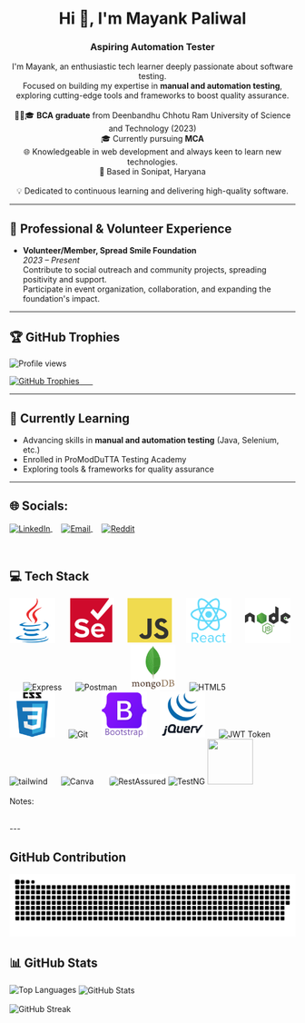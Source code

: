 <h1 align="center">Hi 👋, I'm Mayank Paliwal</h1>
<h3 align="center">Aspiring Automation Tester</h3>

<p align="center">
  I'm Mayank, an enthusiastic tech learner deeply passionate about software testing.<br>
  Focused on building my expertise in <b>manual and automation testing</b>, exploring cutting-edge tools and frameworks to boost quality assurance.<br>
  <br>
  👨🏼🎓 <b>BCA graduate</b> from Deenbandhu Chhotu Ram University of Science and Technology (2023)<br>
  🎓 Currently pursuing <b>MCA</b><br>
  🌐 Knowledgeable in web development and always keen to learn new technologies.<br>
  📍 Based in Sonipat, Haryana<br>
  <br>
  💡 Dedicated to continuous learning and delivering high-quality software.
</p>

---

<h2 align="left">👥 Professional & Volunteer Experience</h2>

<ul>
  <li>
    <b>Volunteer/Member, Spread Smile Foundation</b> <br>
    <i>2023 – Present</i><br>
    Contribute to social outreach and community projects, spreading positivity and support.<br>
    Participate in event organization, collaboration, and expanding the foundation's impact.
  </li>
</ul>

---

<h2 align="left">🏆 GitHub Trophies</h2>
<p align="left">
  <img src="https://komarev.com/ghpvc/?username=mayankpaliwal09&label=Profile%20views&color=0e75b6&style=flat" alt="Profile views" />
</p>
<p align="left">
  <a href="https://github.com/ryo-ma/github-profile-trophy">
    <img src="https://github-profile-trophy.vercel.app/?username=mayankpaliwal09&theme=juicyfresh"  alt="GitHub Trophies" height="1200" width="1200"/>  &nbsp;&nbsp;&nbsp;&nbsp;&nbsp;
  </a>
</p>

---

<h2 align="left">🌱 Currently Learning</h2>

- Advancing skills in **manual and automation testing** (Java, Selenium, etc.)
- Enrolled in ProModDuTTA Testing Academy
- Exploring tools & frameworks for quality assurance

---
<h2 align="left">🌐 Socials:</h2>
<p align="left">
  <a href="https://linkedin.com/in/mayank-paliwal-190390334" target="_blank">
    <img align="center" src="https://raw.githubusercontent.com/rahuldkjain/github-profile-readme-generator/master/src/images/icons/Social/linked-in-alt.svg" alt="LinkedIn" height="34" width="40" style="object-fit:contain;vertical-align:middle;"/>
  </a>&nbsp;&nbsp;&nbsp;
  
  <a href="mailto:hunnypaliwal09@gmail.com" target="_blank">
    <img align="center" src="https://cdn-icons-png.flaticon.com/512/732/732200.png" alt="Email" height="38" width="40" style="object-fit:contain;vertical-align:middle;"/>
  </a>&nbsp;&nbsp;&nbsp;
  
  <a href="https://www.reddit.com/user/mayankpaliwal09" target="_blank">
    <img align="center" src="https://raw.githubusercontent.com/rahuldkjain/github-profile-readme-generator/master/src/images/icons/Social/reddit.svg" alt="Reddit" height="38" width="40" style="object-fit:contain;vertical-align:middle;"/>
  </a>
</p>





<br/>


<h2 align="left">💻 Tech Stack</h2>
<p align="left">
  <img src="https://raw.githubusercontent.com/devicons/devicon/master/icons/java/java-original.svg" alt="Java" width="80" height="80"/>&nbsp;&nbsp;&nbsp;&nbsp;&nbsp;
  <img src="https://raw.githubusercontent.com/devicons/devicon/master/icons/selenium/selenium-original.svg" alt="Selenium" width="80" height="80"/>&nbsp;&nbsp;&nbsp;&nbsp;&nbsp;
  <img src="https://raw.githubusercontent.com/devicons/devicon/master/icons/javascript/javascript-original.svg" alt="JavaScript" width="80" height="80"/>&nbsp;&nbsp;&nbsp;&nbsp;&nbsp;
  <img src="https://raw.githubusercontent.com/devicons/devicon/master/icons/react/react-original-wordmark.svg" alt="React" width="80" height="80"/>&nbsp;&nbsp;&nbsp;&nbsp;&nbsp;
  <img src="https://raw.githubusercontent.com/devicons/devicon/master/icons/nodejs/nodejs-original-wordmark.svg" alt="Node.js" width="80" height="80"/>&nbsp;&nbsp;&nbsp;&nbsp;&nbsp;
  <img src="https://user-gen-media-assets.s3.amazonaws.com/gpt4o_images/e85680c2-4d4a-4325-9ee7-d59daafebe3f.png" alt="Express" width="80" height="80" />&nbsp;&nbsp;&nbsp;&nbsp;&nbsp;
  <img src="https://www.vectorlogo.zone/logos/getpostman/getpostman-icon.svg" alt="Postman" width="80" height="80"/>&nbsp;&nbsp;&nbsp;&nbsp;&nbsp;
  <img src="https://raw.githubusercontent.com/devicons/devicon/master/icons/mongodb/mongodb-original-wordmark.svg" alt="MongoDB" width="80" height="80"/>&nbsp;&nbsp;&nbsp;&nbsp;&nbsp;
  <img src="https://www.w3.org/html/logo/downloads/HTML5_Logo_512.png" alt="HTML5" width="80" height="80"/>&nbsp;&nbsp;&nbsp;&nbsp;&nbsp;
  <br/>
  <img src="https://raw.githubusercontent.com/devicons/devicon/master/icons/css3/css3-original-wordmark.svg" alt="CSS3" width="80" height="80"/>&nbsp;&nbsp;&nbsp;&nbsp;&nbsp;
  <img src="https://www.vectorlogo.zone/logos/git-scm/git-scm-icon.svg" alt="Git" width="80" height="80"/>&nbsp;&nbsp;&nbsp;&nbsp;&nbsp;
   <img src="https://raw.githubusercontent.com/devicons/devicon/master/icons/bootstrap/bootstrap-original-wordmark.svg" alt="Bootstrap" width="80" height="80"/>&nbsp;&nbsp;&nbsp;&nbsp;&nbsp;
  <img src="https://raw.githubusercontent.com/devicons/devicon/master/icons/jquery/jquery-original-wordmark.svg" alt="jQuery" width="80" height="80"/>&nbsp;&nbsp;&nbsp;&nbsp;&nbsp;
  <img src="https://www.svgrepo.com/show/306280/jsonwebtokens.svg" alt="JWT Token" width="80" height="80"/>&nbsp;&nbsp;&nbsp;&nbsp;&nbsp;
  <img src="https://encrypted-tbn0.gstatic.com/images?q=tbn:ANd9GcTCTzqF8WN3P3IhRhQu19vkgKiMEXC7qcD93A&s" alt="tailwind" width="80" height="80"/>&nbsp;&nbsp;&nbsp;&nbsp;&nbsp;
  <img src="https://images.ctfassets.net/kftzwdyauwt9/7lqBnA8Gaz7fvmABCmlQ4x/6ce679925b23e96d410c8b5509480806/Canva.png?w=3840&q=90&fm=webp" alt="Canva" width="80" height="80"/>&nbsp;&nbsp;&nbsp;&nbsp;&nbsp;
<img src="https://avatars.githubusercontent.com/u/19369327?v=4" alt="RestAssured" width="80" height="80" style="background:#ffffff; padding:4px; border-radius:8px;"/><img src="https://encrypted-tbn0.gstatic.com/images?q=tbn:ANd9GcTbd7cx_cli9c_6c8ODLNNkfp_2WfN5cx4rsQ&s" alt="TestNG" width="80" height="80"/>     
<img src="https://encrypted-tbn0.gstatic.com/images?q=tbn:ANd9GcTUY8AeEYi9_Y3c9T1FntE0CIjGhjh6VtVWXQzySUhOzIh9oalWrfrwfSPQk516B6bQJpM&usqp=CAU" width="80" height="80"/>

Notes:
</p>
<br/>
---
<h2 align="left">GitHub Contribution</h2>
<p align="center">
<!--   <img src="https://raw.githubusercontent.com/Mayankpaliwal09/Mayankpaliwal09/output/github-snake.svg" alt="GitHub Snake Animation"/> -->
  <img src="https://github.com/Mayankpaliwal09/Mayankpaliwal09/blob/output/github-snake-dark.svg" alt="GitHub Snake Animation" />
</p>





<h2 align="left">📊 GitHub Stats</h2>
<p><img align="left" src="https://github-readme-stats.vercel.app/api/top-langs?username=mayankpaliwal09&show_icons=true&locale=en&layout=compact" alt="Top Languages" /></p>
<p>&nbsp;<img align="center" src="https://github-readme-stats.vercel.app/api?username=mayankpaliwal09&show_icons=true&locale=en" alt="GitHub Stats" /></p>
<p><img align="center" src="https://streak-stats.demolab.com/?user=mayankpaliwal09" alt="GitHub Streak" /></p>



